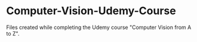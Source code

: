 # Computer-Vision-Udemy-Course
Files created while completing the Udemy course "Computer Vision from A to Z".
